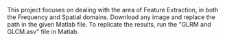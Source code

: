 This project focuses on dealing with the area of Feature Extraction, in both the Frequency and Spatial domains.
Download any image and replace the path in the given Matlab file.
To replicate the results, run the "GLRM and GLCM.asv" file in Matlab.
